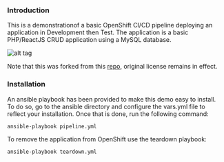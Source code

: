 ### Introduction

This is a demonstrationof a basic OpenShift CI/CD pipeline deploying an application in Development then Test. The application is a basic PHP/ReactJS CRUD application using a MySQL database.

![alt tag](http://i63.tinypic.com/2vci87n.png)

Note that this was forked from this [repo](https://github.com/andy1992/react-crud.git), original license remains in effect.

### Installation

An ansible playbook has been provided to make this demo easy to install. To do so, go to the ansible directory and configure the vars.yml file to reflect your installation. Once that is done, run the following command:

```
ansible-playbook pipeline.yml
```

To remove the application from OpenShift use the teardown playbook:

```
ansible-playbook teardown.yml
```
